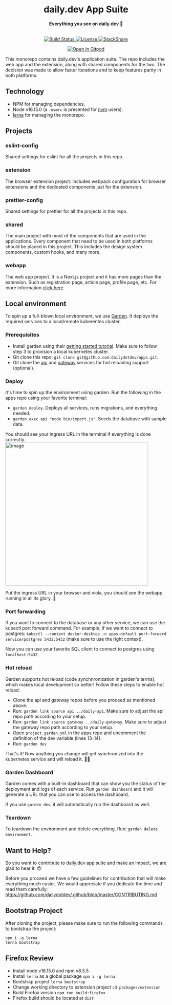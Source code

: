 <div align="center">
  <h1>daily.dev App Suite</h1>
  <strong>Everything you see on daily.dev 👀</strong>
</div>
<br>
<p align="center">
  <a href="https://circleci.com/gh/dailydotdev/apps">
    <img src="https://img.shields.io/circleci/build/github/dailydotdev/apps/master.svg" alt="Build Status">
  </a>
  <a href="https://github.com/dailydotdev/apps/blob/master/LICENSE">
    <img src="https://img.shields.io/github/license/dailydotdev/apps.svg" alt="License">
  </a>
  <a href="https://stackshare.io/daily/daily">
    <img src="http://img.shields.io/badge/tech-stack-0690fa.svg?style=flat" alt="StackShare">
  </a>
</p>

<p align="center">
  <a href="https://gitpod.io/#https://github.com/dailydotdev/apps/">
    <img src="https://gitpod.io/button/open-in-gitpod.svg" alt="Open in Gitpod">
  </a>
</p>

This monorepo contains daily.dev's application suite. The repo includes the web app and the extension, along with shared components for the two.
The decision was made to allow faster iterations and to keep features parity in both platforms.

## Technology

* NPM for managing dependencies.
* Node v16.15.0 (a `.nvmrc` is presented for [nvm](https://github.com/nvm-sh/nvm) users).
* [lerna](https://github.com/lerna/lerna) for managing the monorepo.

## Projects

### eslint-config

Shared settings for eslint for all the projects in this repo.

### extension

The browser extension project. Includes webpack configuration for browser extensions and the dedicated components just for the extension.

### prettier-config

Shared settings for prettier for all the projects in this repo.

### shared

The main project with most of the components that are used in the applications. Every component that need to be used in both platforms should be placed in this project. This includes the design system components, custom hooks, and many more.

### webapp

The web app project. It is a Next.js project and it has more pages than the extension. Such as registration page, article page, profile page, etc.
For more information [click here](https://github.com/dailydotdev/apps/tree/master/packages/webapp).

## Local environment

To spin up a full-blown local environment, we use [Garden](https://garden.io/). It deploys the required services to a local/remote kuberentes cluster.

### Prerequisites

* Install garden using their [getting started tutorial](https://docs.garden.io/getting-started/1-installation). Make sure to follow step 3 to provision a local kubernetes cluster.
* Git clone this repo: `git clone git@github.com:dailydotdev/apps.git`.
* Git clone the [api](https://github.com/dailydotdev/daily-api) and [gateway](https://github.com/dailydotdev/daily-gateway) services for hot reloading support (optional).

### Deploy

It's time to spin up the environment using garden. Run the following in the apps repo using your favorite terminal:
* `garden deploy`. Deploys all services, runs migrations, and everything needed.
* `garden exec api "node bin/import.js"`. Seeds the database with sample data.

You should see your ingress URL in the terminal if everything is done correctly.
<img width="446" alt="image" src="https://user-images.githubusercontent.com/1993245/185791096-bf90cae0-b0e4-4a32-bb60-1fb5ce7ca360.png">

Put the ingress URL in your browser and viola, you should see the webapp running in all its glory. 🤯

### Port forwarding

If you want to connect to the database or any other service, we can use the kubectl port forward command.
For example, if we want to connect to postgres: `kubectl --context docker-desktop -n apps-default port-forward service/postgres 5432:5432` (make sure to use the right context).

Now you can use your favorite SQL client to connect to postgres using `localhost:5432`.

### Hot reload

Garden supports hot reload (code synchnronization in garden's terms), which makes local development so better!
Follow these steps to enable hot reload:
* Clone the api and gateway repos before you proceed as mentioned above.
* Run: `garden link source api ../daily-api`. Make sure to adjust the api repo path according to your setup.
* Run: `garden link source gateway ../daily-gateway`. Make sure to adjust the gateway repo path according to your setup.
* Open `project.garden.yml` in the apps repo and uncomment the definition of the dev variable (lines 13-14).
* Run: `garden dev`

That's it! Now anything you change will get synchronized into the kubernetes service and will reload it. 🧙‍♂️

### Garden Dashboard

Garden comes with a built-in dashboard that can show you the status of the deployment and logs of each service.
Run `garden dashboard` and it will generate a URL that you can use to access the dashboard.

If you use `garden dev`, it will automatically run the dashboard as well.

### Teardown

To teardown the environment and delete everything. Run: `garden delete environment`.


## Want to Help?

So you want to contribute to daily.dev app suite and make an impact, we are glad to hear it. :heart_eyes:

Before you proceed we have a few guidelines for contribution that will make everything much easier.
We would appreciate if you dedicate the time and read them carefully:
https://github.com/dailydotdev/.github/blob/master/CONTRIBUTING.md

## Bootstrap Project

After cloning the project, please make sure to run the following commands to bootstrap the project:
```
npm i -g lerna
lerna bootstrap
```

## Firefox Review

* Install node v16.15.0 and npm v8.5.5
* Install `lerna` as a global package `npm i -g lerna` 
* Bootstrap project `lerna bootstrap`
* Change working directory to extension project `cd packages/extension`
* Build Firefox version `npm run build:firefox`
* Firefox build should be located at `dist`
